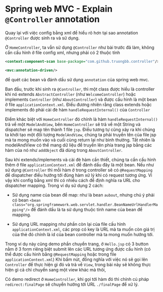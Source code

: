 # Spring web MVC - Explain `@Controller` annotation

Quay lại với việc config bằng xml để hiểu rõ hơn tại sao annotation `@Controller` được sinh ra và sử dụng.
     
Ở `HomeController`, ta vẫn sử dụng `@Controller` như bài trước đã làm, không cần cấu hình ở file config xml, nhưng phải có 2 thuộc tính

```xml
<context:component-scan base-package="com.github.truongbb.controller"/>

<mvc:annotation-driven/>
```

để quét các bean và đánh dấu sử dụng `annotation` của spring web mvc.

Ban đầu, trước khi sinh ra `@Controller`, thì một class được hiểu là controller khi nó extends `AbstractController` (như `WelcomeController`)
hoặc implements `Controller` (như `AboutController`) và được cấu hình là một bean ở file `applicationContext.xml`.
Điều đương nhiên rằng class extends hoặc implements đó phải cài đè hàm `handleRequestInternal()` của `Controller`

Điểm khác biệt với `HomeController` đó chính là hàm `handleRequestInternal()` trả về một `ModelAndView`,
bên `HomeController` sẽ trả về một String và dispatcher sẽ map tên thành 1 file `jsp`.
Điều tương tự cũng xảy ra khi chúng ta khởi tạo một đối tượng `ModelAndView`, chúng ta phải truyền tên của file jsp mà ta mong muốn vào
và cuối cùng return lại như bình thường.
Tất nhiên là modelAndView có thể mang dữ liệu để truyền lên phía trang jsp bằng các hàm của nó như `addObject` đã dùng trong `AboutController`.

Sau khi extends/implements và cài đè hàm cần thiết, chúng ta cần cấu hình thêm ở file `applicationContext.xml` để đánh dấu đây là một bean.
Nếu như sử dụng `@Controller` thì mỗi hàm ở trong controller sẽ có `@RequestMapping` để dispatcher điều hướng tới đúng hàm xử lý khi có request tương ứng.
Vì vậy khi config bằng xml thì có nhiều cách để định nghĩa ra URL cho dispatcher mapping.
Trong ví dụ sử dụng 2 cách:
- Sử dụng name của bean để map: như là bean `aubout`, nhưng chú ý phải có bean
   `<bean class="org.springframework.web.servlet.handler.BeanNameUrlHandlerMapping"/>`
   để đánh dấu là ta sử dụng thuộc tính name của bean để mapping.

- Sử dụng URL mapping như phần còn lại của file cấu hình `applicationContext.xml`,
các prop có key là URL mà ta muốn còn giá trị của thẻ đó chính là id của bean controller mà ta mong muốn hướng tới.


Trong ví dụ này cũng demo phần chuyển trang, ở `Hello.jsp` có 3 button nằm ở 3 form riêng biệt submit lên các URL tương ứng được cấu hình
(có thể được cấu hình bằng `@RequestMapping` hoặc trong file `applicationContext.xml`)
Khi bấm nút, đồng nghĩa với việc nó sẽ gọi lên `Controller` để thực hiện gì đó và trả về `View`,
trong bài này sẽ không thực hiện gì cả chỉ chuyển sang một view khác mà thôi,

Có demo redirect ở `HomeController`, khi gọi tới hàm đó thì chính cú pháp `redirect:finalPage` sẽ chuyển hướng tới URL `./finalPage` để xử lý.
